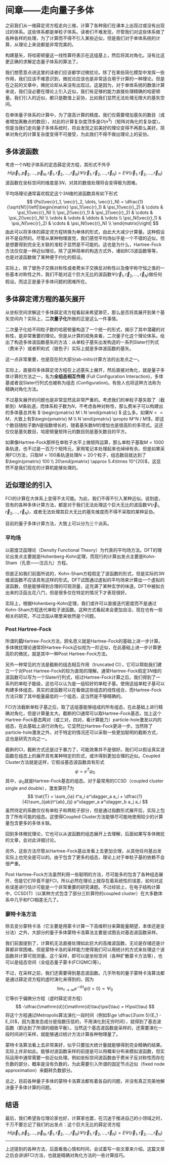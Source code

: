 # 间章——走向量子多体

之前我们从一维薛定谔方程走向三维，计算了各种我们在课本上出现过或没有出现过的体系。这些体系都是单粒子体系。读者们不难发现，尽管我们对这些体系做了各种各样的处理，为了计算而不得不引入某些近似，但是我们对于单体系统的计算，从理论上来说都是非常完美的。

构建基矢，将哈密顿量这一线性算符表示在这组基上，然后将其对角化。没有比这更正确的求解定态量子体系的算法了。

我们想愿意点进这里的读者们应该都学过微扰论。除了在某些简化模型中发挥一些作用，我们应该不难意识到，微扰论应该也是非常适合用于计算的一种理论。但是在之前的文章中，微扰论却从来没有出现过。这是因为，对于单体系统的数值计算来说，我们没必要在理论上引入近似，我们有足够的能力直接处理精确的哈密顿量。我们引入的近似，都只是数值上妥协，比如我们显然无法处理无限大的基矢空间。

在单体量子体系的计算中，为了提高计算的精度。我们仅需要增加基矢的数目（或者增加离散点的数目），对此的计算复杂度顶多是$O(n^3)$（矩阵对角化的复杂度）。但是当我们走向量子多体系统时，将会发现之前美好的理论变得不再那么美好。简单对角化的计算复杂度变得不可接受，为此我们不得不做出理论上的妥协。

## 多体波函数

考虑一个$N$粒子体系的定态薛定谔方程，其形式不外乎
$$
H(\vec{p}_1, \vec{p}_2, \dots, \vec{p}_N, \vec{r}_1, \vec{r}_2, \dots, \vec{r}_N)\Psi(\vec{r}_1, \vec{r}_2, \dots, \vec{r}_N) = E \Psi(\vec{r}_1, \vec{r}_2, \dots, \vec{r}_N)
$$
波函数在坐标空间的维度是$3N$，对其的数值处理将会变得极为困难。

平均场理论通常喜欢假定这个$3N$维的波函数具有如下形式
$$
\Psi(\vec{r}_1, \vec{r}_2, \dots, \vec{r}_N) = \dfrac{1}{\sqrt{N!}}\left|\begin{matrix}
    \psi_1(\vec{r}_1) & \psi_1(\vec{r}_2) & \cdots & \psi_1(\vec{r}_N) \\ 
    \psi_2(\vec{r}_1) & \psi_2(\vec{r}_2) & \cdots & \psi_2(\vec{r}_N) \\ 
    \vdots & \vdots & \ddots & \vdots \\
    \psi_N(\vec{r}_1) & \psi_N(\vec{r}_2) & \cdots & \psi_N(\vec{r}_N) \\ 
\end{matrix}\right|
$$
由此可以将多体的薛定谔方程转换为单体的形式，由此大大减少计算量。这种假设并不是自然的。尽管从某种物理直觉，我们感觉平均场似乎是一个不错的近似，但是想要得到完全无关联的准粒子显然是不可能的。这也是为什么，Hartree-Fock方法仅仅是一种近似理论。除了这种简单的构造方式外，诸如BCS波函数等等，也是对波函数做了某种便于约化的假设。

实际上，除了玻色子交换对称性或者费米子交换反对称性以及像宇称守恒之类的一些基本对称性之外，我们不能对这个巨大无比的波函数$\Psi(\vec{r}_1, \vec{r}_2, \dots, \vec{r}_N)$做任何假设。而这正是量子多体问题的困难所在。

## 多体薛定谔方程的基矢展开

从坐标空间求解这个多体薛定谔方程看起来希望渺茫，那么是否将其展开到某个基矢空间内？实际上，**二次量子化**所做的正是这么一件事情。

二次量子化给不同粒子数的哈密顿量构造了一个统一的形式，揭示了其中潜藏的对称性，是非常重要的理论。但是从计算的视角来看，二次量子化这个理论体系，给出了构造多体波函数基矢的方法：从单粒子基矢出发构造的一系列Slater行列式（费米子）或者积和式（玻色子）实际上就是多体波函数的基矢。

这一点非常重要，也是现在的大部分ab-initio计算方法的出发点之一。

实际上，直接将多体薛定谔方程在上述基矢上展开，然后直接对角化，就是量子多体计算的方法之一，名为**全组态相互作用** (Full Configuration Interaction)，多体基或者说Slater行列式也被称为组态 (Configuration)。有些人也将这种方法称为精确对角化方法。

不过基矢展开的问题也是非常显然且非常严重的。考虑我们的单粒子基矢取了（截断到）$M$条轨道，而体系粒子数为$N$，不考虑各种对称性，那么费米子可以构建出的多体基总共有
$
\begin{pmatrix} M \\ N \end{pmatrix}
$
这么多。如果$N << M$，大致上有$\begin{pmatrix} M \\ N \end{pmatrix} \propto M^N / M!$，即这个数目随粒子数$N$是指数增长的，随着基矢数$M$的增加也是很高阶的多项式。这还仅仅是基矢数目，哈密顿量矩阵元的数目则是基矢数目的平方。

如果像Hartree-Fock那样在单粒子水平上做矩阵运算，那么单粒子基取$M = 1000$条轨道，也不过是一百万个矩阵元，家用笔记本处理起来也绰绰有余。但是如果采用FCI方法，只取$M = 100$条轨道处理$N = 20$个粒子，组态数目就达到了$\begin{pmatrix} 100 \\ 20\end{pmatrix} \approx 5.4\times 10^{20}$，这显然不是我们现在的计算机能够处理的。

## 近似理论的引入

FCI的计算在大体系上变得不太可能。为此，我们不得不引入某种近似。说到底，现有的各种多体计算方法，都是对于我们无法处理这个巨大无比的波函数$\Psi(\vec{r}_1, \vec{r}_2, \dots, \vec{r}_N)$，或者无法处理其巨大无比的基矢维度而不得不采取的某种妥协。

目前的量子多体计算方法，大致上可以分为三个派系。

### 平均场

以密度泛函理论（Density Functional Theory）为代表的平均场方法。DFT的理论出发点主要就是Hohenberg-Kohn定理，而现行的计算出发点主要是Kohn-Sham（孔恩——沈吕九）方程。

但是正如我们前面所说的，Kohn-Sham方程假定了波函数的形式，但是实际的$3N$维波函数不应该具有这样的形式。DFT试图通过虚拟的平均场来计算出一个虚拟的波函数，但是能够得到合理的可观测量，这充满了某种玄学的味道。DFT中被拟合出来的泛函五花八门，但是很多仅在特定的情况下才表现很好。

实际上，根据Hohenberg-Kohn定理，我们或许可以直接迭代密度而不是通过Kohn-Sham方程迭代单粒子波函数。这种方式看起来会更加自洽，现在也有一些相关的研究，不过泛函从哪里来依然是个问题。

### Post Hartree-Fock

所谓的**后**Hartree-Fock方法，顾名思义就是Hartree-Fock的基础上进一步计算。多体微扰理论通常将Hartree-Fock近似视为一阶近似，在此基础上进一步计算更高阶的微扰，就是其中一种Post Hartree-Fock方法。

另外一种常见的方法是截断的组态相互作用（truncated CI），它可以帮助我们建立一个对Post Hartree-Fock的较为直观的理解。通常Hartree-Fock假定$3N$维的波函数可以写为一个Slater行列式，经过Hartree-Fock计算之后，我们得到了一系列的单粒子能级，这也可以认为是一组较好的单粒子基。使用这组单粒子基可以构建多体组态，真实的波函数可以在看做这些组态的线性组合，而Hartree-Fock方法只取了其中能量最低的一个组态，这当然是不够精确的。

FCI方法截断单粒子基之后，取了这组基能够组成的所有组态，在此基础上进行精确对角化，但是计算量太大。截断的CI通常可以取Hartree-Fock基态，加上这个Hartree-Fock基态两对（或三对，四对，看计算能力）particle-hole激发以内的组态，在此基础上进行对角化。它显然比Hartree-Fock更进一步。当然除了particle-hole激发之外，对于特定的情况还可以采取一些更加聪明的截断方式，这也是研究方向之一。

截断的CI，截断方式还是过于暴力了，可能效果并不是很好。我们可以假设真实波函数在组态上的展开具有某种特定的形式，或许得到更加合理的近似。Coupled Cluster方法就是这样，它假设基态波函数具有形式
$$
\psi = e^{\hat{T}} \psi_0
$$
其中，$\psi_0$就是Hartree-Fock基态的组态。对于最常用的CCSD（coupled cluster single and double），激发算符$\hat{T}$为
$$
\hat{T} = \sum_{ia} t^a_i a^\dagger_a a_i + \dfrac{1}{4}\sum_{ijab}t^{ab}_{ij} a^\dagger_a a^\dagger_b a_j a_i
$$
虽然待定的系数仅仅有单粒子和两粒子部分，但是通过指数形式展开后，实际上包含了所有可能的组态。这使得Coupled Cluster方法能够尽可能地使用较少的计算量包含更多的多体关联。

回到多体微扰理论，它也可以从波函数的组态展开上去理解，后面如果写多体微扰的文章，会对此详细讨论。

另外，这些方法尽管从Hartree-Fock基出发看上去更加合理，从其他任何基出发实际上也完全是可以的。由于包含了更多的组态，理论上对于单粒子基的依赖不会很严重。

Post Hartree-Fock方法虽然利用一些聪明的方法，尽可能多的包含了各种组态展开，但是它们毕竟不是FCI，所以必然在理论上就存在着系统性的误差，如何对这些误差进行估计可能是一个非常重要的研究课题。不过经验上，在电子结构计算中，CCSD(T)（以某种方式包含了部分三阶算符的coupled cluster）在大多数体系中几乎和FCI相差无几了。

### 蒙特卡洛方法

除去变分蒙特卡洛（它主要是用蒙卡计算一下高维积分来算能量期望，本体还是变分法）之外，大部分的量子多体蒙特卡洛算法主要是试图去对基态波函数采样。

我们前面提到了，计算机无法直接处理如此巨大的高维波函数，无论是存储还是计算都非常困难。但是蒙特卡洛的采样能力使得我们可以用统计的方式来处理这个波函数并计算可观测量。这个采样，即可以是坐标空间（各种扩散蒙卡方法等），也可以是组态空间（全组态量子蒙卡(FCIQMC)等）。

不过，在采样之前，我们还需要得到基态波函数。几乎所有的量子蒙特卡洛算法都是通过薛定谔方程的虚时演化来得到的。因为
$$
\lim_{\tau \to \infty} e^{-\tau H} \psi(t=0) \propto \Psi_0
$$
它等价于偏微分方程（虚时薛定谔方程）
$$
-\dfrac{\mathrm{d}}{\mathrm{d}\tau}\psi(\tau) = H\psi(\tau)
$$
将这个方程通过Metropolis算法演化一段时间（例如$\ge \dfrac{3\sim 5}{E_1 - E_0}$，因为激发态成分是指数压低的，不用演化到无穷时间），就得到了基态波函数（即达到了所谓的细致平衡）。当然这个基态波函数是采样的，还需要演化一段时间进行采样，就能够通过统计方法计算各种物理量了。

蒙特卡洛算法看上去非常美好，似乎只要加大统计量就能够得到完全精确的结果。实际上并非如此。能够对波函数采样的前提是可以用概率分布来模拟波函数，但实际运用中通常需要一些近似处理。例如坐标空间波函数由于费米子反对称性而存在负数的部分，概率是没有负数的，为此需要引入所谓的固定节点近似（fixed node approximation）来翻转负数部分。

总之，目前各种量子多体的蒙特卡洛算法都有着各自的问题，并没有真正完美地解决量子多体计算的问题。

## 结语

最后，我们希望各位理论家也好，计算家也罢，在沉迷于推进自己的小领域之时，千万不要忘记了我们的出发点：这个巨大无比的薛定谔方程
$$
H(\vec{p}_1, \vec{p}_2, \dots, \vec{p}_N, \vec{r}_1, \vec{r}_2, \dots, \vec{r}_N)\Psi(\vec{r}_1, \vec{r}_2, \dots, \vec{r}_N) = E \Psi(\vec{r}_1, \vec{r}_2, \dots, \vec{r}_N)
$$

-------

上述提到的各种方法，后面看我心情和时间，会试着写一些文章来介绍。这篇文章之后会讲讲FCI方法，也就是精确对角化方法的一些计算技巧。